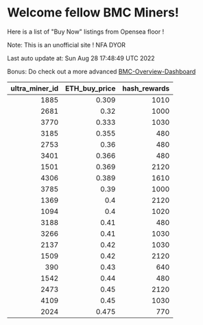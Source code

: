 # Welcome fellow BMC Miners!
Here is a list of "Buy Now" listings from Opensea floor !

Note: This is an unofficial site ! NFA DYOR

Last auto update at: Sun Aug 28 17:48:49 UTC 2022

Bonus: Do check out a more advanced [BMC-Overview-Dashboard](https://dune.com/defifunk/BMC-Overview-Dashboard)


|   ultra_miner_id |   ETH_buy_price |   hash_rewards |
|-----------------:|----------------:|---------------:|
|             1885 |           0.309 |           1010 |
|             2681 |           0.32  |           1000 |
|             3770 |           0.333 |           1030 |
|             3185 |           0.355 |            480 |
|             2753 |           0.36  |            480 |
|             3401 |           0.366 |            480 |
|             1501 |           0.369 |           2120 |
|             4306 |           0.389 |           1610 |
|             3785 |           0.39  |           1000 |
|             1369 |           0.4   |           2120 |
|             1094 |           0.4   |           1020 |
|             3188 |           0.41  |            480 |
|             3266 |           0.41  |           1030 |
|             2137 |           0.42  |           1030 |
|             1509 |           0.42  |           2120 |
|              390 |           0.43  |            640 |
|             1542 |           0.44  |            480 |
|             2473 |           0.45  |           2120 |
|             4109 |           0.45  |           1030 |
|             2024 |           0.475 |            770 |